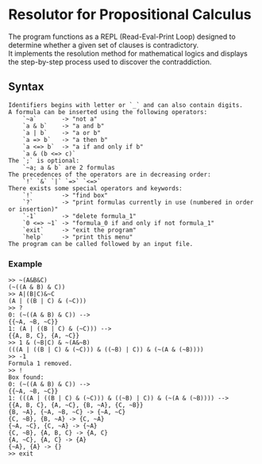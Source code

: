 # Resolutor for Propositional Calculus
The program functions as a REPL (Read-Eval-Print Loop) designed to determine
whether a given set of clauses is contradictory.  
It implements the resolution method for mathematical logics and displays the
step-by-step process used to discover the contraddiction.

## Syntax
```
Identifiers begins with letter or `_` and can also contain digits.
A formula can be inserted using the following operators:
    `~a`       -> "not a"
    `a & b`    -> "a and b"
    `a | b`    -> "a or b"
    `a => b`   -> "a then b"
    `a <=> b`  -> "a if and only if b"
    `a & (b <=> c)`
The `;` is optional:
    `~a; a & b` are 2 formulas
The precedences of the operators are in decreasing order:
    `!` `&` `|` `=>` `<=>`
There exists some special operators and keywords:
    `!`        -> "find box"
    `?`        -> "print formulas currently in use (numbered in order or insertion)"
    `-1`       -> "delete formula_1"
    `0 <=> ~1` -> "formula_0 if and only if not formula_1"
    `exit`     -> "exit the program"
    `help`     -> "print this menu"
The program can be called followed by an input file.
```

### Example
```
>> ~(A&B&C)
(~((A & B) & C))
>> A|(B|C)&~C
(A | ((B | C) & (~C)))
>> ?
0: (~((A & B) & C)) -->
{{~A, ~B, ~C}}
1: (A | ((B | C) & (~C))) -->
{{A, B, C}, {A, ~C}}
>> 1 & (~B|C) & ~(A&~B)
(((A | ((B | C) & (~C))) & ((~B) | C)) & (~(A & (~B))))
>> -1
Formula 1 removed.
>> !
Box found:
0: (~((A & B) & C)) -->
{{~A, ~B, ~C}}
1: (((A | ((B | C) & (~C))) & ((~B) | C)) & (~(A & (~B)))) -->
{{A, B, C}, {A, ~C}, {B, ~A}, {C, ~B}}
{B, ~A}, {~A, ~B, ~C} -> {~A, ~C}
{C, ~B}, {B, ~A} -> {C, ~A}
{~A, ~C}, {C, ~A} -> {~A}
{C, ~B}, {A, B, C} -> {A, C}
{A, ~C}, {A, C} -> {A}
{~A}, {A} -> {}
>> exit
```

